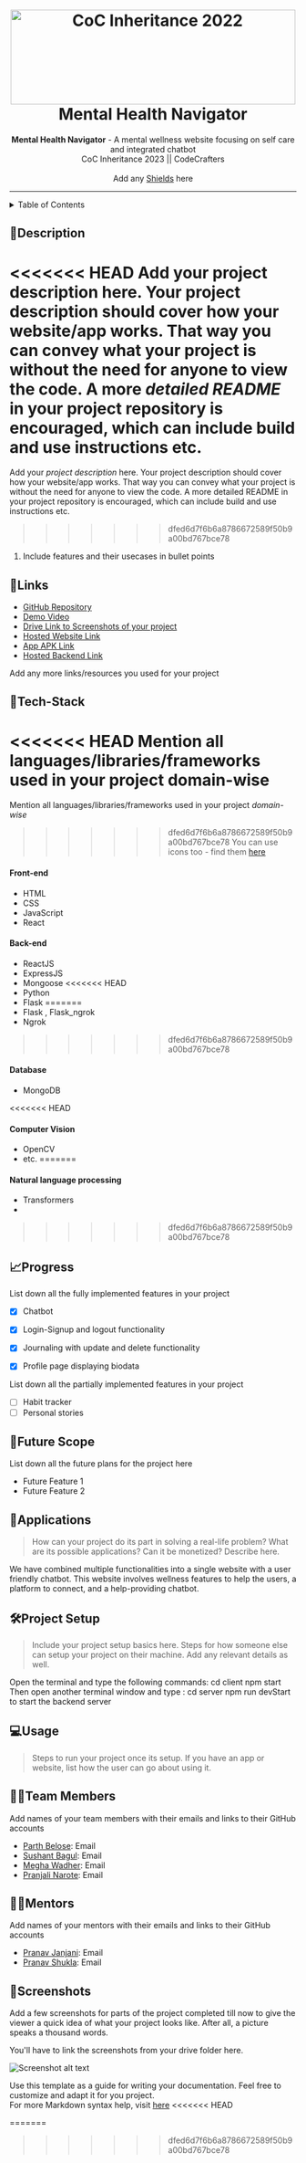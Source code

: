 <h1 align="center">
  <a href="https://github.com/CommunityOfCoders/Inheritance-2023">
    <img src="./Untitled.png" alt="CoC Inheritance 2022" width="500" height="166">
  </a>
  <br>
  Mental Health Navigator
</h1>

<div align="center">
   <strong>Mental Health Navigator</strong> - A mental wellness website focusing on self care and integrated chatbot<br>
  CoC Inheritance 2023 || CodeCrafters <br> <br>
  Add any <a href="https://shields.io/">Shields</a> here
</div>
<hr>

<details>
<summary>Table of Contents</summary>

- [Description](#description)
- [Links](#links)
- [Tech Stack](#tech-stack)
- [Progress](#progress)
- [Future Scope](#future-scope)
- [Applications](#applications)
- [Project Setup](#project-setup)
- [Usage](#usage)
- [Team Members](#team-members)
- [Mentors](#mentors)
- [Screenshots](#screenshots)

</details>

## 📝Description

<<<<<<< HEAD
Add your **project description** here. Your project description should cover how your website/app works. That way you can convey what your project is without the need for anyone to view the code. A more *detailed README* in your project repository is encouraged, which can include build and use instructions etc.
=======
Add your *project description* here. Your project description should cover how your website/app works. That way you can convey what your project is without the need for anyone to view the code. A more detailed README in your project repository is encouraged, which can include build and use instructions etc.
>>>>>>> dfed6d7f6b6a8786672589f50b9a00bd767bce78

1. Include features and their usecases in bullet points

## 🔗Links

- [GitHub Repository]()
- [Demo Video]()
- [Drive Link to Screenshots of your project]()
- [Hosted Website Link]()
- [App APK Link]()
- [Hosted Backend Link]()

Add any more links/resources you used for your project

## 🤖Tech-Stack

<<<<<<< HEAD
Mention all languages/libraries/frameworks used in your project **domain-wise**   
=======
Mention all languages/libraries/frameworks used in your project *domain-wise*   
>>>>>>> dfed6d7f6b6a8786672589f50b9a00bd767bce78
You can use icons too - find them [here](https://github.com/get-icon/geticon) 

#### Front-end
- HTML
- CSS
- JavaScript
- React

#### Back-end
- ReactJS
- ExpressJS
- Mongoose
<<<<<<< HEAD
- Python
- Flask
=======
- Flask , Flask_ngrok
- Ngrok
>>>>>>> dfed6d7f6b6a8786672589f50b9a00bd767bce78

#### Database
- MongoDB

<<<<<<< HEAD
#### Computer Vision
- OpenCV
- etc.
=======
#### Natural language processing
- Transformers
- 
>>>>>>> dfed6d7f6b6a8786672589f50b9a00bd767bce78

## 📈Progress

List down all the fully implemented features in your project

- [x] Chatbot
- [x] Login-Signup and logout functionality
- [x] Journaling with update and delete functionality
- [x] Profile page displaying biodata


List down all the partially implemented features in your project

- [ ] Habit tracker 
- [ ] Personal stories

## 🔮Future Scope

List down all the future plans for the project here

- Future Feature 1
- Future Feature 2

## 💸Applications

>How can your project do its part in solving a real-life problem? What are its possible applications? Can it be monetized? Describe here.

We have combined multiple functionalities  into a single website with a user friendly chatbot. This website involves wellness features to help the users, a platform to connect, and a help-providing chatbot.

## 🛠Project Setup

>Include your project setup basics here. Steps for how someone else can setup your project on their machine. Add any relevant details as well.

Open the terminal and  type the following commands: 
cd client 
npm start
Then open another terminal window and type :
cd server
 npm run devStart to start the backend server

## 💻Usage

>Steps to run your project once its setup. If you have an app or website, list how the user can go about using it.

## 👨‍💻Team Members

Add names of your team members with their emails and links to their GitHub accounts

- [Parth Belose](https://github.com/): Email 
- [Sushant Bagul](https://github.com/): Email 
- [Megha Wadher](https://github.com/): Email 
- [Pranjali Narote](https://github.com/): Email 

## 👨‍🏫Mentors

Add names of your mentors with their emails and links to their GitHub accounts

- [Pranav Janjani](https://github.com/): Email 
- [Pranav Shukla](https://github.com/): Email 

## 📱Screenshots
Add a few screenshots for parts of the project completed till now to give the viewer a quick idea of what your project looks like. After all, a picture speaks a thousand words.

You'll have to link the screenshots from your drive folder here.

![Screenshot alt text](https://i.redd.it/qp8ocyzvyj8a1.jpg "Here is a screenshot")

Use this template as a guide for writing your documentation. Feel free to customize and adapt it for you project.  
For more Markdown syntax help, visit [here](https://www.markdownguide.org/basic-syntax/)
<<<<<<< HEAD


=======
>>>>>>> dfed6d7f6b6a8786672589f50b9a00bd767bce78
